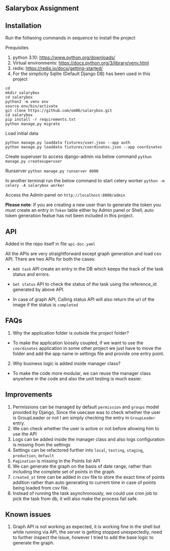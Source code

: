 ## Salarybox Assignment

## Installation
Run the follwoing commands in sequence to install the project

Prequisites

 1. python 3.10: https://www.python.org/downloads/
 2. Virtual environments: https://docs.python.org/3/library/venv.html
 3. redis: https://redis.io/docs/getting-started/
 4. For the simplicity Sqlite (Default Django DB) has been used in this project

```
cd
mkdir salarybox
cd salarybox
python3 -m venv env
source env/bin/activate
git clone https://github.com/om06/salarybox.git
cd salarybox
pip install -r requirements.txt
python manage.py migrate
```
Load initial data
```
python manage.py loaddata fixtures/user.json --app auth
python manage.py loaddata fixtures/coordinates.json --app coordinates
```
Create superuser to access django-admin via below command
`python manage.py createsuperuser`

Runserver
`python manage.py runserver 8000`

In another terminal run the below command to start celery worker
`python -m celery -A salarybox worker`

Access the Admin panel on 
`http://localhost:8000/admin`

**Please note**:
If you are creating a new user than to generate the token you must create an entry in `Token` table either by Admin panel or Shell, auto token generation featue has not been included in this project.

## API
Added in the repo itself in file `api-doc.yaml`

All the APIs are very straightforward except graph generation and load csv API.
There are two APIs for both the cases:
- `Add task` API create an entry in the DB which keeps the track of the task status and errors.
- `Get status` API to check the status of the task using the reference_id generated by above API.

- In case of graph API, Calling status API will also return the url of the image if the status is `completed`

## FAQs

1. Why the application folder is outside the project folder?
- To make the application loosely coupled, if we want to use the `coordinates` application in some other project we just have to move the folder and add the app name in settings file and provide one entry point.

2. Why business logic is added inside manager class?
- To make the code more modular, we can reuse the manager class anywhere in the code and also the unit testing is much easier.



## Improvements

 1. Permissions can be managed by default `permission` and `groups` model provided by Django, Since the usecase was to check whether the user is GroupLeader or not I am simply checking the entry in `GroupLeader` entry.
 2. We can check whether the user is active or not before allowing him to use the API
 3. Logs can be added inside the manager class and also logs configuration is missing from the settings
 4. Settings can be refactored further into `local`, `testing`, `staging`, `production`, `default`
 5. `Pagination` is missing in the Points list API
 6. We can generate the graph on the basis of date range, rather than including the complete set of points in the graph.
 7. `created_at` time can be added in csv file to store the exact time of points addition rather than auto generating to current time in case of points being loaded from csv file.
 8. Instead of running the task asynchronously, we could use cron job to pick the task from db, it will also make the process fail safe.
 
## Known issues
 
 1. Graph API is not working as expected, it is working fine in the shell but while running via API, the server is getting stopped unexpectedly, need to further inspect the issue, however I tried to add the base logic to generate the graph.
